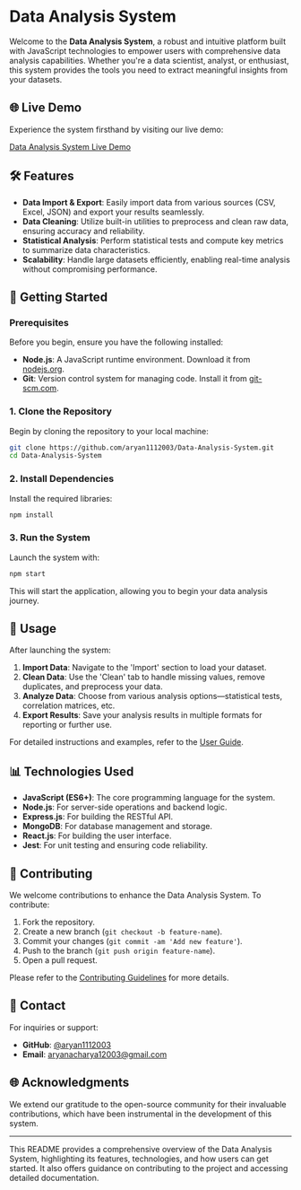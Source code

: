 # Data Analysis System

Welcome to the **Data Analysis System**, a robust and intuitive platform built with JavaScript technologies to empower users with comprehensive data analysis capabilities. Whether you're a data scientist, analyst, or enthusiast, this system provides the tools you need to extract meaningful insights from your datasets.

## 🌐 Live Demo

Experience the system firsthand by visiting our live demo:

[Data Analysis System Live Demo](https://lovely-hamster-9a161c.netlify.app/)

## 🛠️ Features

- **Data Import & Export**: Easily import data from various sources (CSV, Excel, JSON) and export your results seamlessly.
- **Data Cleaning**: Utilize built-in utilities to preprocess and clean raw data, ensuring accuracy and reliability.
- **Statistical Analysis**: Perform statistical tests and compute key metrics to summarize data characteristics.
- **Scalability**: Handle large datasets efficiently, enabling real-time analysis without compromising performance.

## 🚀 Getting Started

### Prerequisites

Before you begin, ensure you have the following installed:

- **Node.js**: A JavaScript runtime environment. Download it from [nodejs.org](https://nodejs.org/).
- **Git**: Version control system for managing code. Install it from [git-scm.com](https://git-scm.com/).

### 1. Clone the Repository

Begin by cloning the repository to your local machine:

```bash
git clone https://github.com/aryan1112003/Data-Analysis-System.git
cd Data-Analysis-System
```

### 2. Install Dependencies

Install the required libraries:

```bash
npm install
```

### 3. Run the System

Launch the system with:

```bash
npm start
```

This will start the application, allowing you to begin your data analysis journey.

## 📝 Usage

After launching the system:

1. **Import Data**: Navigate to the 'Import' section to load your dataset.
2. **Clean Data**: Use the 'Clean' tab to handle missing values, remove duplicates, and preprocess your data.
3. **Analyze Data**: Choose from various analysis options—statistical tests, correlation matrices, etc.
4. **Export Results**: Save your analysis results in multiple formats for reporting or further use.

For detailed instructions and examples, refer to the [User Guide](docs/user_guide.md).

## 📊 Technologies Used

- **JavaScript (ES6+)**: The core programming language for the system.
- **Node.js**: For server-side operations and backend logic.
- **Express.js**: For building the RESTful API.
- **MongoDB**: For database management and storage.
- **React.js**: For building the user interface.
- **Jest**: For unit testing and ensuring code reliability.


## 🤝 Contributing

We welcome contributions to enhance the Data Analysis System. To contribute:

1. Fork the repository.
2. Create a new branch (`git checkout -b feature-name`).
3. Commit your changes (`git commit -am 'Add new feature'`).
4. Push to the branch (`git push origin feature-name`).
5. Open a pull request.

Please refer to the [Contributing Guidelines](docs/contributing.md) for more details.


## 📧 Contact

For inquiries or support:

- **GitHub**: [@aryan1112003](https://github.com/aryan1112003)
- **Email**: aryanacharya12003@gmail.com

## 🌐 Acknowledgments

We extend our gratitude to the open-source community for their invaluable contributions, which have been instrumental in the development of this system.

---

This README provides a comprehensive overview of the Data Analysis System, highlighting its features, technologies, and how users can get started. It also offers guidance on contributing to the project and accessing detailed documentation. 
